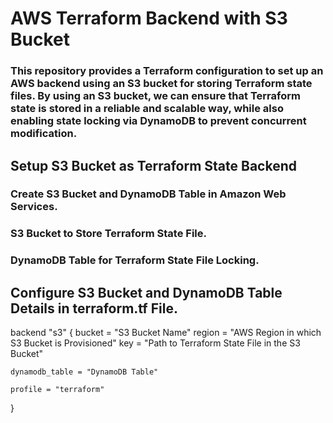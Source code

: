 
# AWS Terraform Backend with S3 Bucket

### This repository provides a Terraform configuration to set up an AWS backend using an S3 bucket for storing Terraform state files. By using an S3 bucket, we can ensure that Terraform state is stored in a reliable and scalable way, while also enabling state locking via DynamoDB to prevent concurrent modification.

## Setup S3 Bucket as Terraform State Backend
### Create S3 Bucket and DynamoDB Table in Amazon Web Services.
### S3 Bucket to Store Terraform State File.
### DynamoDB Table for Terraform State File Locking.

## Configure S3 Bucket and DynamoDB Table Details in terraform.tf File.

backend "s3" {
    bucket = "S3 Bucket Name"
    region = "AWS Region in which S3 Bucket is Provisioned"
    key    = "Path to Terraform State File in the S3 Bucket"

    dynamodb_table = "DynamoDB Table"

    profile = "terraform"
  }